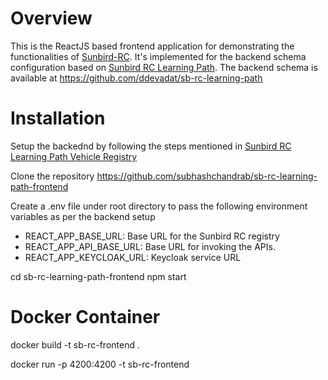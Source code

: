 # Overview
This is the ReactJS based frontend application for demonstrating the functionalities of [Sunbird-RC](https://sunbirdrc.dev/). It's implemented for the backend schema configuration based on [Sunbird RC Learning Path](https://github.com/orgs/Sunbird-RC/discussions/676). The backend schema is available at https://github.com/ddevadat/sb-rc-learning-path

# Installation
Setup the backednd by following the steps mentioned in [Sunbird RC Learning Path Vehicle Registry](https://github.com/ddevadat/sb-rc-learning-path)

Clone the repository https://github.com/subhashchandrab/sb-rc-learning-path-frontend

Create a .env file under root directory to pass the following environment variables as per the backend setup
- REACT_APP_BASE_URL: Base URL for the Sunbird RC registry
- REACT_APP_API_BASE_URL: Base URL for invoking the APIs.
- REACT_APP_KEYCLOAK_URL: Keycloak service URL

cd sb-rc-learning-path-frontend
npm start

# Docker Container
docker build -t sb-rc-frontend .

docker run -p 4200:4200 -t sb-rc-frontend
